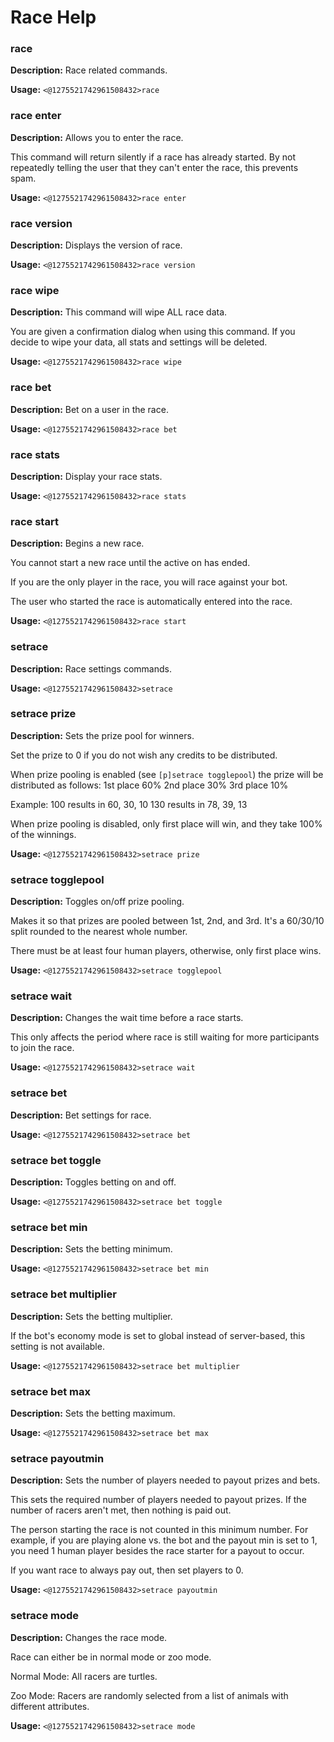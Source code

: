 # Race Help

### race

**Description:** Race related commands.

**Usage:** `<@1275521742961508432>race`

### race enter

**Description:** Allows you to enter the race.

This command will return silently if a race has already started.
By not repeatedly telling the user that they can't enter the race, this
prevents spam.

**Usage:** `<@1275521742961508432>race enter`

### race version

**Description:** Displays the version of race.

**Usage:** `<@1275521742961508432>race version`

### race wipe

**Description:** This command will wipe ALL race data.

You are given a confirmation dialog when using this command.
If you decide to wipe your data, all stats and settings will be deleted.

**Usage:** `<@1275521742961508432>race wipe`

### race bet

**Description:** Bet on a user in the race.

**Usage:** `<@1275521742961508432>race bet`

### race stats

**Description:** Display your race stats.

**Usage:** `<@1275521742961508432>race stats`

### race start

**Description:** Begins a new race.

You cannot start a new race until the active on has ended.

If you are the only player in the race, you will race against
your bot.

The user who started the race is automatically entered into the race.

**Usage:** `<@1275521742961508432>race start`

### setrace

**Description:** Race settings commands.

**Usage:** `<@1275521742961508432>setrace`

### setrace prize

**Description:** Sets the prize pool for winners.

Set the prize to 0 if you do not wish any credits to be distributed.

When prize pooling is enabled (see `[p]setrace togglepool`) the prize 
will be distributed as follows:
    1st place 60%
    2nd place 30%
    3rd place 10%

Example:
    100 results in 60, 30, 10
    130 results in 78, 39, 13

When prize pooling is disabled, only first place will win, and they take
100% of the winnings.

**Usage:** `<@1275521742961508432>setrace prize`

### setrace togglepool

**Description:** Toggles on/off prize pooling.

Makes it so that prizes are pooled between 1st, 2nd, and 3rd.
It's a 60/30/10 split rounded to the nearest whole number.

There must be at least four human players, otherwise, only first
place wins.

**Usage:** `<@1275521742961508432>setrace togglepool`

### setrace wait

**Description:** Changes the wait time before a race starts.

This only affects the period where race is still waiting
for more participants to join the race.

**Usage:** `<@1275521742961508432>setrace wait`

### setrace bet

**Description:** Bet settings for race.

**Usage:** `<@1275521742961508432>setrace bet`

### setrace bet toggle

**Description:** Toggles betting on and off.

**Usage:** `<@1275521742961508432>setrace bet toggle`

### setrace bet min

**Description:** Sets the betting minimum.

**Usage:** `<@1275521742961508432>setrace bet min`

### setrace bet multiplier

**Description:** Sets the betting multiplier.

If the bot's economy mode is set to global instead of server-based, this setting is not available.

**Usage:** `<@1275521742961508432>setrace bet multiplier`

### setrace bet max

**Description:** Sets the betting maximum.

**Usage:** `<@1275521742961508432>setrace bet max`

### setrace payoutmin

**Description:** Sets the number of players needed to payout prizes and bets.

This sets the required number of players needed to payout prizes.
If the number of racers aren't met, then nothing is paid out.

The person starting the race is not counted in this minimum number.
For example, if you are playing alone vs. the bot and the payout min
is set to 1, you need 1 human player besides the race starter for a
payout to occur.

If you want race to always pay out, then set players to 0.

**Usage:** `<@1275521742961508432>setrace payoutmin`

### setrace mode

**Description:** Changes the race mode.

Race can either be in normal mode or zoo mode.

Normal Mode:
    All racers are turtles.

Zoo Mode:
    Racers are randomly selected from a list of animals with
    different attributes.

**Usage:** `<@1275521742961508432>setrace mode`

